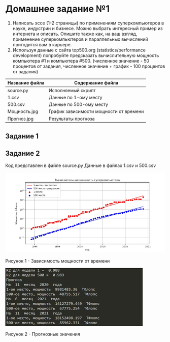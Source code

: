 # Домашнее задание №1
1. Написать эссе (1-2 страницы) по применениям суперкомпьютеров в науке, индустрии и бизнесе. Можно выбрать интересный пример из интернета и описать. Опишите также как, на ваш взгляд, применение суперкомпьютеров и параллельных вычислений пригодится вам в карьере.
2. Используя данные с сайта top500.org (statistics/performance development) попробуйте предсказать вычислительную мощность компьютера #1 и компьютера #500. (численное значение - 50 процентов от задания, численное значение + график - 100 процентов от задания)

Название файла  | Содержание файла
----------------|----------------------
source.py       | Исполняемый скрипт
1.csv           | Данные по 1-ому месту
500.csv         | Данные по 500-ому месту
Мощность.jpg    | График зависимости мощности от времени
Прогноз.jpg     | Результаты прогноза

## Задание 1


## Задание 2
Код представлен в файле source.py
Данные в файлах 1.csv и 500.csv

![](Мощность.jpg)

Рисунок 1 - Зависимость мощности от времени

![](Прогноз.jpg)

Рисунок 2 - Прогнозные значения
